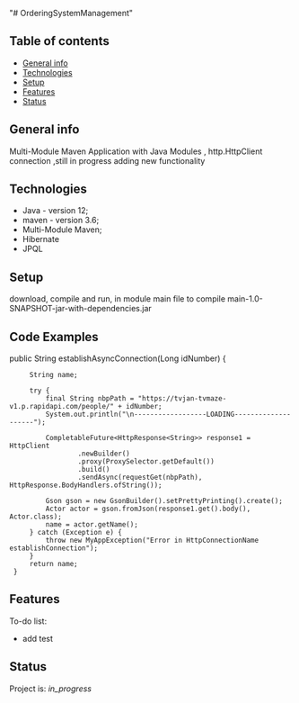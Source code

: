 "# OrderingSystemManagement" 
## Table of contents
* [General info](#general-info)
* [Technologies](#technologies)
* [Setup](#setup)
* [Features](#features)
* [Status](#status)

## General info
Multi-Module Maven Application with Java Modules , http.HttpClient connection ,still in progress adding new functionality

## Technologies
* Java - version 12;
* maven - version 3.6;
* Multi-Module Maven;
* Hibernate
* JPQL

## Setup
download, compile and run, in module main file to compile main-1.0-SNAPSHOT-jar-with-dependencies.jar

## Code Examples

  public String establishAsyncConnection(Long idNumber) 
  {
  
         String name;
         
         try {
             final String nbpPath = "https://tvjan-tvmaze-v1.p.rapidapi.com/people/" + idNumber;
             System.out.println("\n------------------LOADING--------------------");
             
             CompletableFuture<HttpResponse<String>> response1 = HttpClient
                     .newBuilder()
                     .proxy(ProxySelector.getDefault())
                     .build()
                     .sendAsync(requestGet(nbpPath), HttpResponse.BodyHandlers.ofString());
                     
             Gson gson = new GsonBuilder().setPrettyPrinting().create();
             Actor actor = gson.fromJson(response1.get().body(), Actor.class);
             name = actor.getName();
         } catch (Exception e) {
             throw new MyAppException("Error in HttpConnectionName establishConnection");
         }
         return name;
     }

## Features

To-do list:
-  add test



## Status
Project is: _in_progress_